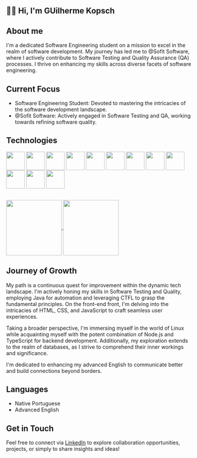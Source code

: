 
## 👋🏻 Hi, I'm GUilherme Kopsch ##
## About me ##
I'm a dedicated Software Engineering student on a mission to excel in the realm of software development. My journey has led me to @Sofit Software, where I actively contribute to Software Testing and Quality Assurance (QA) processes. I thrive on enhancing my skills across diverse facets of software engineering.
## Current Focus ##
* Software Engineering Student: Devoted to mastering the intricacies of the software development landscape.
* @Sofit Software: Actively engaged in Software Testing and QA, working towards refining software quality.
## Technologies ##

<div style="display: inline_block">
  <img align="center" height="50" width="50" src="https://cdn.jsdelivr.net/gh/devicons/devicon/icons/jira/jira-original-wordmark.svg" />
  <img align="center" height="50" width="50" src="https://cdn.jsdelivr.net/gh/devicons/devicon/icons/confluence/confluence-original-wordmark.svg" />
  <img align="center" height="50" width="50" src="https://cdn.jsdelivr.net/gh/devicons/devicon/icons/git/git-plain-wordmark.svg" />
  <img align="center" height="50" width="50" src="https://cdn.jsdelivr.net/gh/devicons/devicon/icons/vscode/vscode-original.svg" />
  <img align="center" height="50" width="50" src="https://cdn.jsdelivr.net/gh/devicons/devicon/icons/java/java-original-wordmark.svg" />
  <img align="center" height="50" width="50" src="https://cdn.jsdelivr.net/gh/devicons/devicon/icons/c/c-original.svg"/>
  <img align="center" height="50" width="50" src="https://cdn.jsdelivr.net/gh/devicons/devicon/icons/csharp/csharp-original.svg" />
  <img align="center" height="50" width="50" src="https://cdn.jsdelivr.net/gh/devicons/devicon/icons/ubuntu/ubuntu-plain-wordmark.svg" />
  <img align="center" height="50" width="50" src="https://cdn.jsdelivr.net/gh/devicons/devicon/icons/html5/html5-original-wordmark.svg" />
  <img align="center" height="50" width="50" src="https://cdn.jsdelivr.net/gh/devicons/devicon/icons/css3/css3-original-wordmark.svg" />
  <img align="center" height="50" width="50" src="https://cdn.jsdelivr.net/gh/devicons/devicon/icons/javascript/javascript-original.svg" />
  <img align="center" height="50" width="50" src="https://cdn.jsdelivr.net/gh/devicons/devicon/icons/nodejs/nodejs-original-wordmark.svg" />
</div>


<a href="https://github.com/guilherme-kopsch/github-readme-stats"><br>
  <img height=150 align="center" src="https://github-readme-stats.vercel.app/api?username=guilherme-kopsch&show_icons=true&theme=transparent&&hide=contribs" />
</a>
<a href="https://github.com/anuraghazra/convoychat">
  <img height=150 align="center" src="https://github-readme-stats.vercel.app/api/top-langs?username=guilherme-kopsch&layout=compact&langs_count=8&card_width=320" />
</a>

## Journey of Growth ##

My path is a continuous quest for improvement within the dynamic tech landscape. I'm actively honing my skills in Software Testing and Quality, employing Java for automation and leveraging CTFL to grasp the fundamental principles. On the front-end front, I'm delving into the intricacies of HTML, CSS, and JavaScript to craft seamless user experiences.

Taking a broader perspective, I'm immersing myself in the world of Linux while acquainting myself with the potent combination of Node.js and TypeScript for backend development. Additionally, my exploration extends to the realm of databases, as I strive to comprehend their inner workings and significance.

I'm dedicated to enhancing my advanced English to communicate better and build connections beyond borders.



## Languages ##
* Native Portuguese
* Advanced English

## Get in Touch ##
Feel free to connect via [LinkedIn](https://www.linkedin.com/in/ruan-diego-velloso-cardozo/) to explore collaboration opportunities, projects, or simply to share insights and ideas!
